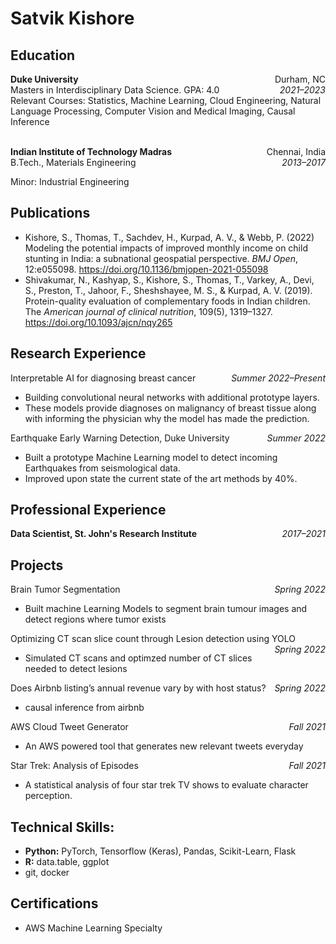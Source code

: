 # Satvik Kishore

## Education

<p style="text-align:left; margin-bottom:0;">
    <b>Duke University</b>
    <span style="float:right; margin-bottom:0;">
        Durham, NC
    </span>
</p>
<p style="text-align:left;margin:0; padding-top:0;">
    Masters in Interdisciplinary Data Science. GPA: 4.0
    <span style="float:right; margin:0; padding-top:0;">
        <i>2021–2023</i>
    </span>
</p>
Relevant Courses: Statistics, Machine Learning, Cloud Engineering, Natural Language Processing, Computer Vision and Medical Imaging, Causal Inference

<p style="text-align:left; margin-bottom:0;">
    <br>  
    <b>Indian Institute of Technology Madras</b>
    <span style="float:right; margin-bottom:0;">
        Chennai, India
    </span>
</p>
<p style="text-align:left;margin:0; padding-top:0;">
    B.Tech., Materials Engineering
    <span style="float:right; margin-bottom:0;">
        <i>2013–2017</i>
    </span>
</p>

Minor: Industrial Engineering  

<!-- <hr style="height:2px;border-width:0;color:gray;background-color:gray"> -->

## Publications

- Kishore, S., Thomas, T., Sachdev, H., Kurpad, A. V., & Webb, P. (2022) Modeling the potential impacts of improved monthly income on child stunting in India: a subnational geospatial perspective. *BMJ Open*, 12:e055098. https://doi.org/10.1136/bmjopen-2021-055098
- Shivakumar, N., Kashyap, S., Kishore, S., Thomas, T., Varkey, A., Devi, S., Preston, T., Jahoor, F., Sheshshayee, M. S., & Kurpad, A. V. (2019). Protein-quality evaluation of complementary foods in Indian children. The *American journal of clinical nutrition*, 109(5), 1319–1327. https://doi.org/10.1093/ajcn/nqy265



## Research Experience

<p style="text-align:left;margin:0; padding-top:0;">
    Interpretable AI for diagnosing breast cancer
    <span style="float:right; margin-bottom:0;">
        <i>Summer 2022–Present</i>
    </span>
</p>

- Building convolutional neural networks with additional prototype layers.  
- These models provide diagnoses on malignancy of breast tissue along with informing the physician why the model has made the prediction.

<p style="text-align:left;margin:0; padding-top:0;">
    Earthquake Early Warning Detection, Duke University
    <span style="float:right; margin-bottom:0;">
        <i>Summer 2022</i>
    </span>
</p>

- Built a prototype Machine Learning model to detect incoming Earthquakes from seismological data.  
- Improved upon state the current state of the art methods by 40%.

## Professional Experience


<p style="text-align:left;margin:0; padding-top:0;">
    <b>Data Scientist, St. John's Research Institute</b>
    <span style="float:right; margin-bottom:0;">
        <i>2017–2021</i>
    </pspan>
</p>




## Projects

<p style="text-align:left;margin:0; padding-top:0;">
    Brain Tumor Segmentation
    <span style="float:right; margin-bottom:0;">
        <i>Spring 2022</i>
    </span>
</p>

- Built machine Learning Models to segment brain tumour images and detect regions where tumor exists

<p style="text-align:left;margin:0; padding-top:0;">
    Optimizing CT scan slice count through Lesion detection using YOLO
    <span style="float:right; margin-bottom:0;">
        <i>Spring 2022</i>
    </span>
</p>

- Simulated CT scans and optimzed number of CT slices needed to detect lesions

<p style="text-align:left;margin:0; padding-top:0;">
    Does Airbnb listing’s annual revenue vary by with host status?
    <span style="float:right; margin-bottom:0;">
        <i>Spring 2022</i>
    </span>
</p>

- causal inference from airbnb

<p style="text-align:left;margin:0; padding-top:0;">
    AWS Cloud Tweet Generator
    <span style="float:right; margin-bottom:0;">
        <i>Fall 2021</i>
    </span>
</p>

- An AWS powered tool that generates new relevant tweets everyday

<p style="text-align:left;margin:0; padding-top:0;">
    Star Trek: Analysis of Episodes
    <span style="float:right; margin-bottom:0;">
        <i>Fall 2021</i>
    </span>
</p>

- A statistical analysis of four star trek TV shows to evaluate character perception.

<!-- <hr style="height:1px;border-width:0;color:gray;background-color:gray"> -->

## Technical Skills:

- <b>Python:</b> PyTorch, Tensorflow (Keras), Pandas, Scikit-Learn, Flask
- <b>R:</b> data.table, ggplot
- git, docker


## Certifications

- AWS Machine Learning Specialty